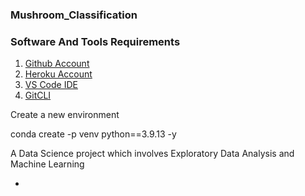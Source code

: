 ### Mushroom_Classification

### Software And Tools Requirements

1. [Github Account](https://github.com)
2. [Heroku Account](https://heroku.com)
3. [VS Code IDE](https://code.visualstudio.com/)
4. [GitCLI](https://git-scm.com/book/en/v2/Getting-Started-The-Command-Line)

Create a new environment

conda create -p venv python==3.9.13 -y
 





A Data Science project which involves Exploratory Data Analysis and Machine Learning

+